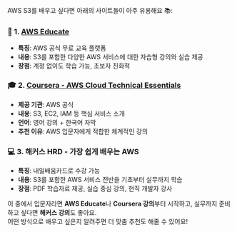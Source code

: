 AWS S3를 배우고 싶다면 아래의 사이트들이 아주 유용해요 📚:

### 🧠 1. [AWS Educate](https://aws.amazon.com/ko/education/awseducate/)  
- **특징**: AWS 공식 무료 교육 플랫폼  
- **내용**: S3를 포함한 다양한 AWS 서비스에 대한 자습형 강의와 실습 제공  
- **장점**: 계정 없이도 학습 가능, 초보자 친화적

### 🎓 2. [Coursera - AWS Cloud Technical Essentials](https://smalltips.net/aws-%EA%B0%95%EC%9D%98-%EC%B6%94%EC%B2%9C-top-6/)  
- **제공 기관**: AWS 공식  
- **내용**: S3, EC2, IAM 등 핵심 서비스 소개  
- **언어**: 영어 강의 + 한국어 자막  
- **추천 이유**: AWS 입문자에게 적합한 체계적인 강의

### 💻 3. 해커스 HRD - 가장 쉽게 배우는 AWS  
- **특징**: 내일배움카드로 수강 가능  
- **내용**: S3를 포함한 AWS 서비스 전반을 기초부터 실무까지 학습  
- **장점**: PDF 학습자료 제공, 실습 중심 강의, 현직 개발자 강사

이 중에서 입문자라면 **AWS Educate**나 **Coursera 강의**부터 시작하고, 실무까지 준비하고 싶다면 **해커스 강의**도 좋아요.  
어떤 방식으로 배우고 싶은지 알려주면 더 맞춤 추천도 해줄 수 있어요!
